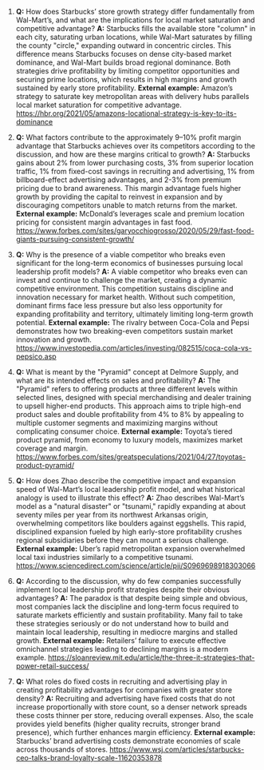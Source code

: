 1. **Q:** How does Starbucks’ store growth strategy differ fundamentally from Wal-Mart’s, and what are the implications for local market saturation and competitive advantage?
   **A:** Starbucks fills the available store "column" in each city, saturating urban locations, while Wal-Mart saturates by filling the county "circle," expanding outward in concentric circles. This difference means Starbucks focuses on dense city-based market dominance, and Wal-Mart builds broad regional dominance. Both strategies drive profitability by limiting competitor opportunities and securing prime locations, which results in high margins and growth sustained by early store profitability.
   **External example:** Amazon’s strategy to saturate key metropolitan areas with delivery hubs parallels local market saturation for competitive advantage. https://hbr.org/2021/05/amazons-locational-strategy-is-key-to-its-dominance

2. **Q:** What factors contribute to the approximately 9–10% profit margin advantage that Starbucks achieves over its competitors according to the discussion, and how are these margins critical to growth?
   **A:** Starbucks gains about 2% from lower purchasing costs, 3% from superior location traffic, 1% from fixed-cost savings in recruiting and advertising, 1% from billboard-effect advertising advantages, and 2-3% from premium pricing due to brand awareness. This margin advantage fuels higher growth by providing the capital to reinvest in expansion and by discouraging competitors unable to match returns from the market.
   **External example:** McDonald’s leverages scale and premium location pricing for consistent margin advantages in fast food. https://www.forbes.com/sites/garyocchiogrosso/2020/05/29/fast-food-giants-pursuing-consistent-growth/

3. **Q:** Why is the presence of a viable competitor who breaks even significant for the long-term economics of businesses pursuing local leadership profit models?
   **A:** A viable competitor who breaks even can invest and continue to challenge the market, creating a dynamic competitive environment. This competition sustains discipline and innovation necessary for market health. Without such competition, dominant firms face less pressure but also less opportunity for expanding profitability and territory, ultimately limiting long-term growth potential.
   **External example:** The rivalry between Coca-Cola and Pepsi demonstrates how two breaking-even competitors sustain market innovation and growth. https://www.investopedia.com/articles/investing/082515/coca-cola-vs-pepsico.asp

4. **Q:** What is meant by the "Pyramid" concept at Delmore Supply, and what are its intended effects on sales and profitability?
   **A:** The "Pyramid" refers to offering products at three different levels within selected lines, designed with special merchandising and dealer training to upsell higher-end products. This approach aims to triple high-end product sales and double profitability from 4% to 8% by appealing to multiple customer segments and maximizing margins without complicating consumer choice.
   **External example:** Toyota’s tiered product pyramid, from economy to luxury models, maximizes market coverage and margin. https://www.forbes.com/sites/greatspeculations/2021/04/27/toyotas-product-pyramid/

5. **Q:** How does Zhao describe the competitive impact and expansion speed of Wal-Mart’s local leadership profit model, and what historical analogy is used to illustrate this effect?
   **A:** Zhao describes Wal-Mart’s model as a "natural disaster" or "tsunami," rapidly expanding at about seventy miles per year from its northwest Arkansas origin, overwhelming competitors like boulders against eggshells. This rapid, disciplined expansion fueled by high early-store profitability crushes regional subsidiaries before they can mount a serious challenge.
   **External example:** Uber’s rapid metropolitan expansion overwhelmed local taxi industries similarly to a competitive tsunami. https://www.sciencedirect.com/science/article/pii/S0969698918303066

6. **Q:** According to the discussion, why do few companies successfully implement local leadership profit strategies despite their obvious advantages?
   **A:** The paradox is that despite being simple and obvious, most companies lack the discipline and long-term focus required to saturate markets efficiently and sustain profitability. Many fail to take these strategies seriously or do not understand how to build and maintain local leadership, resulting in mediocre margins and stalled growth.
   **External example:** Retailers’ failure to execute effective omnichannel strategies leading to declining margins is a modern example. https://sloanreview.mit.edu/article/the-three-it-strategies-that-power-retail-success/

7. **Q:** What roles do fixed costs in recruiting and advertising play in creating profitability advantages for companies with greater store density?
   **A:** Recruiting and advertising have fixed costs that do not increase proportionally with store count, so a denser network spreads these costs thinner per store, reducing overall expenses. Also, the scale provides yield benefits (higher quality recruits, stronger brand presence), which further enhances margin efficiency.
   **External example:** Starbucks’ brand advertising costs demonstrate economies of scale across thousands of stores. https://www.wsj.com/articles/starbucks-ceo-talks-brand-loyalty-scale-11620353878
